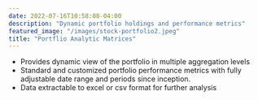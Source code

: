 ```yaml
---
date: 2022-07-16T10:58:08-04:00
description: "Dynamic portfolio holdings and performance metrics"
featured_image: "/images/stock-portfolio2.jpeg"
title: "Portflio Analytic Matrices"
---
```


* Provides dynamic view of the portfolio in multiple aggregation levels
* Standard and customized portfolio performance metrics with fully adjustable date range and periods since inception.
* Data extractable to excel or csv format for further analysis
